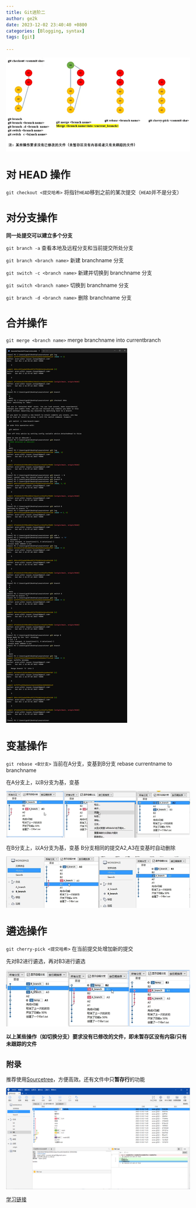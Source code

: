 ```yaml
---
title: Git进阶二
author: ge2k
date: 2023-12-02 23:40:40 +0800
categories: [Blogging, syntax]
tags: [git]

---
```


![intro2.png](https://raw.githubusercontent.com/acse-yj522/acse-yj522.github.io/main/_posts/figures/231202intro2.png)

# 对 HEAD 操作

`git checkout <提交哈希>` 将指针`HEAD`移到之前的某次提交（`HEAD`并不是分支）


# 对分支操作

**同一处提交可以建立多个分支**

`git branch -a` 查看本地及远程分支和当前提交所处分支

`git branch <branch name>` 新建 branchname 分支

`git switch -c <branch name>` 新建并切换到 branchname 分支

`git switch <branch name>` 切换到 branchname 分支

`git branch -d <branch name>` 删除 branchname 分支

# 合并操作
`git merge <branch name>` merge branchname into currentbranch

![merge.png](https://raw.githubusercontent.com/acse-yj522/acse-yj522.github.io/main/_posts/figures/231202merge.png)

# 变基操作

`git rebase <B分支>` 当前在A分支，变基到B分支 rebase currentname to branchname

在A分支上，以B分支为基，变基

![rebase1.png](https://raw.githubusercontent.com/acse-yj522/acse-yj522.github.io/main/_posts/figures/231202rebase1.png)

在B分支上，以A分支为基，变基 B分支相同的提交A2,A3在变基时自动删除

![rebase2.png](https://raw.githubusercontent.com/acse-yj522/acse-yj522.github.io/main/_posts/figures/231202rebase2.png)

# 遴选操作

`git cherry-pick <提交哈希>` 在当前提交处增加新的提交

先对B2进行遴选，再对B3进行遴选

![cheerypick.png](https://raw.githubusercontent.com/acse-yj522/acse-yj522.github.io/main/_posts/figures/231202cheerypick.png)


**以上某些操作（如切换分支）要求没有已修改的文件，即未暂存区没有内容/只有未跟踪的文件**


## 附录

推荐使用[Sourcetree](https://www.sourcetreeapp.com/)，方便高效。还有文件中只**暂存行**的功能

![sourcetree.png](https://raw.githubusercontent.com/acse-yj522/acse-yj522.github.io/main/_posts/figures/231202sourcetree.png)

[学习链接](https://www.bilibili.com/video/BV1aC4y1A7NN/?spm_id_from=333.999.0.0&vd_source=890879be0041154ef8107bc3fadcc7c4)